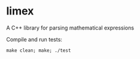 # limex
A C++ library for parsing mathematical expressions

Compile and run tests:
```
make clean; make; ./test
```
